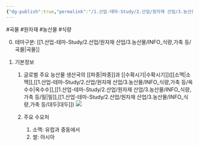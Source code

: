 ```yaml
---
{"dg-publish":true,"permalink":"/1.산업-테마-Study/2.산업/원자재 산업/3.농산물/INFO_식량,가축 등/농산물/","created":"2024-11-20T21:02:28.907+09:00","updated":"2025-06-26T13:23:42.990+09:00"}
---
```


#곡물 #원자재 #농산물 #식량 

0. 테마구분: [[1.산업-테마-Study/2.산업/원자재 산업/3.농산물/INFO_식량,가축 등/곡물\|곡물]]

1. 기본정보
	1. 글로벌 주요 농산물 생산국의 [[파종\|파종]]과 [[수확시기\|수확시기]]([[소맥\|소맥]],[[1.산업-테마-Study/2.산업/원자재 산업/3.농산물/INFO_식량,가축 등/옥수수\|옥수수]],[[1.산업-테마-Study/2.산업/원자재 산업/3.농산물/INFO_식량,가축 등/밀\|밀]],[[1.산업-테마-Study/2.산업/원자재 산업/3.농산물/INFO_식량,가축 등/대두\|대두]])
		![](https://i.imgur.com/qSjXymS.jpg)

	1. 주요 수요처
		1. 소맥: 유럽과 중동에서 
		2. 쌀: 아시아

